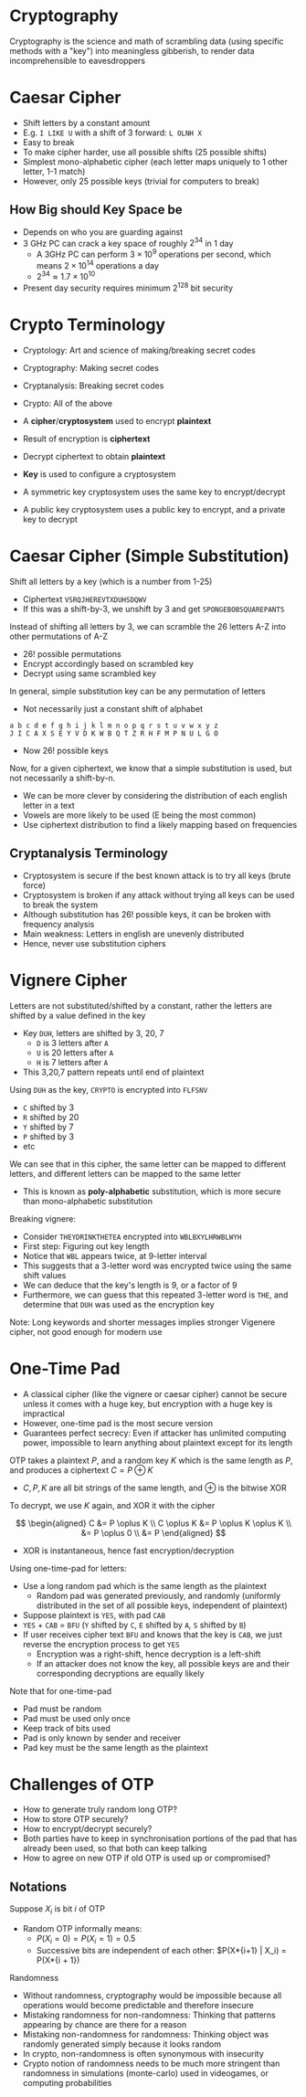 # Cryptography

Cryptography is the science and math of scrambling data (using specific methods with a "key") into meaningless gibberish, to render data incomprehensible to eavesdroppers

# Caesar Cipher

- Shift letters by a constant amount
- E.g. `I LIKE U` with a shift of 3 forward: `L OLNH X`
- Easy to break
- To make cipher harder, use all possible shifts (25 possible shifts)
- Simplest mono-alphabetic cipher (each letter maps uniquely to 1 other letter, 1-1 match)
- However, only 25 possible keys (trivial for computers to break)

## How Big should Key Space be

- Depends on who you are guarding against
- 3 GHz PC can crack a key space of roughly $2^{34}$ in 1 day
  - A 3GHz PC can perform $3 \times 10^9$ operations per second, which means $2 \times 10^{14}$ operations a day
  - $2^{34} \approx 1.7 \times 10^{10}$
- Present day security requires minimum $2^{128}$ bit security

# Crypto Terminology

- Cryptology: Art and science of making/breaking secret codes
- Cryptography: Making secret codes
- Cryptanalysis: Breaking secret codes
- Crypto: All of the above

- A **cipher**/**cryptosystem** used to encrypt **plaintext**
- Result of encryption is **ciphertext**
- Decrypt ciphertext to obtain **plaintext**
- **Key** is used to configure a cryptosystem
- A symmetric key cryptosystem uses the same key to encrypt/decrypt
- A public key cryptosystem uses a public key to encrypt, and a private key to decrypt

# Caesar Cipher (Simple Substitution)

Shift all letters by a key (which is a number from 1-25)

- Ciphertext `VSRQJHEREVTXDUHSDQWV`
- If this was a shift-by-3, we unshift by 3 and get `SPONGEBOBSQUAREPANTS`

Instead of shifting all letters by 3, we can scramble the 26 letters A-Z into other permutations of A-Z

- $26!$ possible permutations
- Encrypt accordingly based on scrambled key
- Decrypt using same scrambled key

In general, simple substitution key can be any permutation of letters

- Not necessarily just a constant shift of alphabet

```
a b c d e f g h i j k l m n o p q r s t u v w x y z
J I C A X S E Y V D K W B Q T Z R H F M P N U L G O
```

- Now $26!$ possible keys

Now, for a given ciphertext, we know that a simple substitution is used, but not necessarily a shift-by-n.

- We can be more clever by considering the distribution of each english letter in a text
- Vowels are more likely to be used (E being the most common)
- Use ciphertext distribution to find a likely mapping based on frequencies

## Cryptanalysis Terminology

- Cryptosystem is secure if the best known attack is to try all keys (brute force)
- Cryptosystem is broken if any attack without trying all keys can be used to break the system
- Although substitution has $26!$ possible keys, it can be broken with frequency analysis
- Main weakness: Letters in english are unevenly distributed
- Hence, never use substitution ciphers

# Vignere Cipher

Letters are not substituted/shifted by a constant, rather the letters are shifted by a value defined in the key

- Key `DUH`, letters are shifted by 3, 20, 7
  - `D` is 3 letters after `A`
  - `U` is 20 letters after `A`
  - `H` is 7 letters after `A`
- This 3,20,7 pattern repeats until end of plaintext

Using `DUH` as the key, `CRYPTO` is encrypted into `FLFSNV`

- `C` shifted by 3
- `R` shifted by 20
- `Y` shifted by 7
- `P` shifted by 3
- etc

We can see that in this cipher, the same letter can be mapped to different letters, and different letters can be mapped to the same letter

- This is known as **poly-alphabetic** substitution, which is more secure than mono-alphabetic substitution

Breaking vignere:

- Consider `THEYDRINKTHETEA` encrypted into `WBLBXYLHRWBLWYH`
- First step: Figuring out key length
- Notice that `WBL` appears twice, at 9-letter interval
- This suggests that a 3-letter word was encrypted twice using the same shift values
- We can deduce that the key's length is 9, or a factor of 9
- Furthermore, we can guess that this repeated 3-letter word is `THE`, and determine that `DUH` was used as the encryption key

Note: Long keywords and shorter messages implies stronger Vigenere cipher, not good enough for modern use

# One-Time Pad

- A classical cipher (like the vignere or caesar cipher) cannot be secure unless it comes with a huge key, but encryption with a huge key is impractical
- However, one-time pad is the most secure version
- Guarantees perfect secrecy: Even if attacker has unlimited computing power, impossible to learn anything about plaintext except for its length

OTP takes a plaintext $P$, and a random key $K$ which is the same length as $P$, and produces a ciphertext $C = P \oplus K$

- $C, P, K$ are all bit strings of the same length, and $\oplus$ is the bitwise XOR

To decrypt, we use $K$ again, and XOR it with the cipher

$$
\begin{aligned}
C &= P \oplus K \\
C \oplus K &= P \oplus K \oplus K \\
&= P \oplus 0 \\
&= P
\end{aligned}
$$

- XOR is instantaneous, hence fast encryption/decryption

Using one-time-pad for letters:

- Use a long random pad which is the same length as the plaintext
  - Random pad was generated previously, and randomly (uniformly distributed in the set of all possible keys, independent of plaintext)
- Suppose plaintext is `YES`, with pad `CAB`
- `YES` + `CAB` = `BFU` (`Y` shifted by `C`, `E` shifted by `A`, `S` shifted by `B`)
- If user receives cipher text `BFU` and knows that the key is `CAB`, we just reverse the encryption process to get `YES`
  - Encryption was a right-shift, hence decryption is a left-shift
  - If an attacker does not know the key, all possible keys are and their corresponding decryptions are equally likely

Note that for one-time-pad

- Pad must be random
- Pad must be used only once
- Keep track of bits used
- Pad is only known by sender and receiver
- Pad key must be the same length as the plaintext

# Challenges of OTP

- How to generate truly random long OTP?
- How to store OTP securely?
- How to encrypt/decrypt securely?
- Both parties have to keep in synchronisation portions of the pad that has already been used, so that both can keep talking
- How to agree on new OTP if old OTP is used up or compromised?

## Notations

Suppose $X_i$ is bit $i$ of OTP

- Random OTP informally means:
  - $P(X_i = 0) = P(X_i = 1) = 0.5$
  - Successive bits are independent of each other: $P(X*{i+1} | X_i) = P(X*{i + 1})

Randomness

- Without randomness, cryptography would be impossible because all operations would become predictable and therefore insecure
- Mistaking randomness for non-randomness: Thinking that patterns appearing by chance are there for a reason
- Mistaking non-randomness for randomness: Thinking object was randomly generated simply because it looks random
- In crypto, non-randomness is often synonymous with insecurity
- Crypto notion of randomness needs to be much more stringent than randomness in simulations (monte-carlo) used in videogames, or computing probabilities

